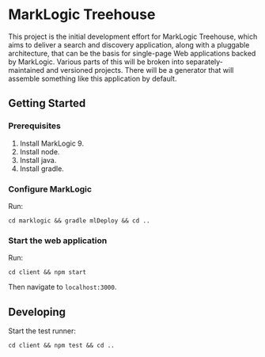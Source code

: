 # MarkLogic Treehouse

This project is the initial development effort for MarkLogic Treehouse, which
aims to deliver a search and discovery application, along with a pluggable
architecture, that can be the basis for single-page Web applications backed by
MarkLogic. Various parts of this will be broken into separately-maintained and
versioned projects. There will be a generator that will assemble something like
this application by default.


## Getting Started

### Prerequisites

1. Install MarkLogic 9.
2. Install node.
3. Install java.
4. Install gradle.

### Configure MarkLogic

Run:

    cd marklogic && gradle mlDeploy && cd ..

### Start the web application

Run:

    cd client && npm start

Then navigate to `localhost:3000`.

## Developing

Start the test runner:

    cd client && npm test && cd ..
